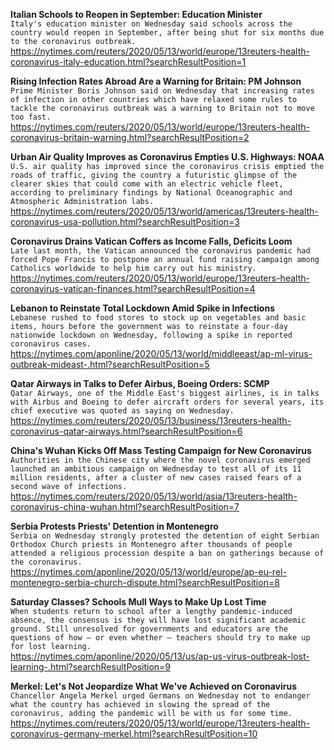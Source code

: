 **Italian Schools to Reopen in September: Education Minister**\
`Italy's education minister on Wednesday said schools across the country would reopen in September, after being shut for six months due to the coronavirus outbreak.`\
https://nytimes.com/reuters/2020/05/13/world/europe/13reuters-health-coronavirus-italy-education.html?searchResultPosition=1

**Rising Infection Rates Abroad Are a Warning for Britain: PM Johnson**\
`Prime Minister Boris Johnson said on Wednesday that increasing rates of infection in other countries which have relaxed some rules to tackle the coronavirus outbreak was a warning to Britain not to move too fast.`\
https://nytimes.com/reuters/2020/05/13/world/europe/13reuters-health-coronavirus-britain-warning.html?searchResultPosition=2

**Urban Air Quality Improves as Coronavirus Empties U.S. Highways: NOAA**\
`U.S. air quality has improved since the coronavirus crisis emptied the roads of traffic, giving the country a futuristic glimpse of the clearer skies that could come with an electric vehicle fleet, according to preliminary findings by National Oceanographic and Atmospheric Administration labs.`\
https://nytimes.com/reuters/2020/05/13/world/americas/13reuters-health-coronavirus-usa-pollution.html?searchResultPosition=3

**Coronavirus Drains Vatican Coffers as Income Falls, Deficits Loom**\
`Late last month, the Vatican announced the coronavirus pandemic had forced Pope Francis to postpone an annual fund raising campaign among Catholics worldwide to help him carry out his ministry.`\
https://nytimes.com/reuters/2020/05/13/world/europe/13reuters-health-coronavirus-vatican-finances.html?searchResultPosition=4

**Lebanon to Reinstate Total Lockdown Amid Spike in Infections**\
`Lebanese rushed to food stores to stock up on vegetables and basic items, hours before the government was to reinstate a four-day nationwide lockdown on Wednesday, following a spike in reported coronavirus cases.`\
https://nytimes.com/aponline/2020/05/13/world/middleeast/ap-ml-virus-outbreak-mideast-.html?searchResultPosition=5

**Qatar Airways in Talks to Defer Airbus, Boeing Orders: SCMP**\
`Qatar Airways, one of the Middle East's biggest airlines, is in talks with Airbus and Boeing to defer aircraft orders for several years, its chief executive was quoted as saying on Wednesday. `\
https://nytimes.com/reuters/2020/05/13/business/13reuters-health-coronavirus-qatar-airways.html?searchResultPosition=6

**China's Wuhan Kicks Off Mass Testing Campaign for New Coronavirus**\
`Authorities in the Chinese city where the novel coronavirus emerged launched an ambitious campaign on Wednesday to test all of its 11 million residents, after a cluster of new cases raised fears of a second wave of infections. `\
https://nytimes.com/reuters/2020/05/13/world/asia/13reuters-health-coronavirus-china-wuhan.html?searchResultPosition=7

**Serbia Protests Priests' Detention in Montenegro**\
`Serbia on Wednesday strongly protested the detention of eight Serbian Orthodox Church priests in Montenegro after thousands of people attended a religious procession despite a ban on gatherings because of the coronavirus.`\
https://nytimes.com/aponline/2020/05/13/world/europe/ap-eu-rel-montenegro-serbia-church-dispute.html?searchResultPosition=8

**Saturday Classes? Schools Mull Ways to Make Up Lost Time**\
`When students return to school after a lengthy pandemic-induced absence, the consensus is they will have lost significant academic ground. Still unresolved for governments and educators are the questions of how — or even whether — teachers should try to make up for lost learning. `\
https://nytimes.com/aponline/2020/05/13/us/ap-us-virus-outbreak-lost-learning-.html?searchResultPosition=9

**Merkel: Let's Not Jeopardize What We've Achieved on Coronavirus**\
`Chancellor Angela Merkel urged Germans on Wednesday not to endanger what the country has achieved in slowing the spread of the coronavirus, adding the pandemic will be with us for some time.`\
https://nytimes.com/reuters/2020/05/13/world/europe/13reuters-health-coronavirus-germany-merkel.html?searchResultPosition=10

